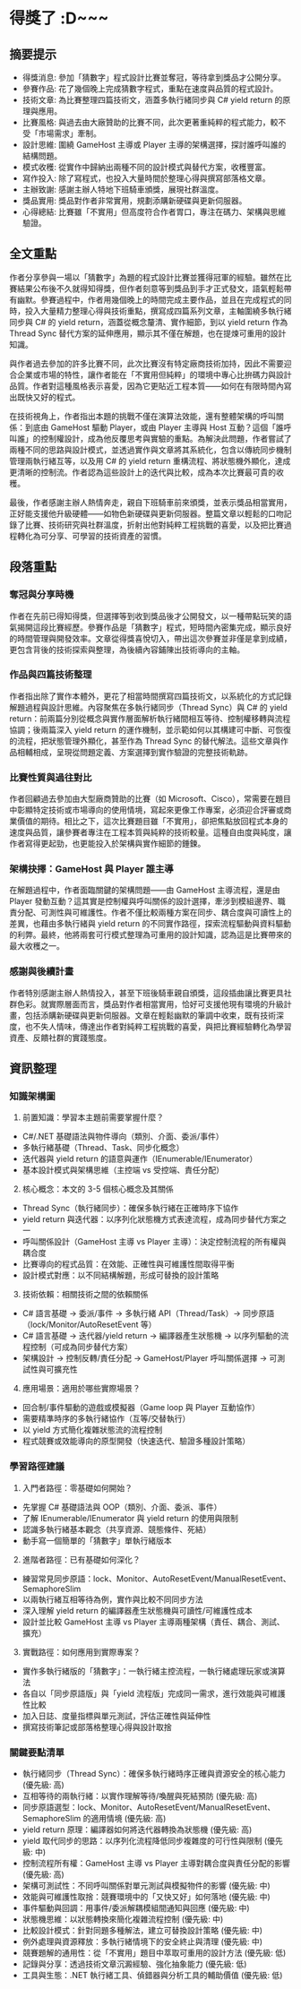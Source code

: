 # 得獎了 :D~~~

## 摘要提示
- 得獎消息: 參加「猜數字」程式設計比賽並奪冠，等待拿到獎品才公開分享。
- 參賽作品: 花了幾個晚上完成猜數字程式，重點在速度與品質的程式設計。
- 技術文章: 為比賽整理四篇技術文，涵蓋多執行緒同步與 C# yield return 的原理與應用。
- 比賽風格: 與過去由大廠贊助的比賽不同，此次更著重純粹的程式能力，較不受「市場需求」牽制。
- 設計思維: 圍繞 GameHost 主導或 Player 主導的架構選擇，探討誰呼叫誰的結構問題。
- 模式收穫: 從實作中歸納出兩種不同的設計模式與替代方案，收穫豐富。
- 寫作投入: 除了寫程式，也投入大量時間於整理心得與撰寫部落格文章。
- 主辦致謝: 感謝主辦人特地下班騎車頒獎，展現社群溫度。
- 獎品實用: 獎品對作者非常實用，規劃添購新硬碟與更新伺服器。
- 心得總結: 比賽雖「不實用」但高度符合作者胃口，專注在碼力、架構與思維驗證。

## 全文重點
作者分享參與一場以「猜數字」為題的程式設計比賽並獲得冠軍的經驗。雖然在比賽結果公布後不久就得知得獎，但作者刻意等到獎品到手才正式發文，語氣輕鬆帶有幽默。參賽過程中，作者用幾個晚上的時間完成主要作品，並且在完成程式的同時，投入大量精力整理心得與技術重點，撰寫成四篇系列文章，主軸圍繞多執行緒同步與 C# 的 yield return，涵蓋從概念釐清、實作細節，到以 yield return 作為 Thread Sync 替代方案的延伸應用，顯示其不僅在解題，也在提煉可重用的設計知識。

與作者過去參加的許多比賽不同，此次比賽沒有特定廠商技術加持，因此不需要迎合企業或市場的特性，讓作者能在「不實用但純粹」的環境中專心比拚碼力與設計品質。作者對這種風格表示喜愛，因為它更貼近工程本質——如何在有限時間內寫出既快又好的程式。

在技術視角上，作者指出本題的挑戰不僅在演算法效能，還有整體架構的呼叫關係：到底由 GameHost 驅動 Player，或由 Player 主導與 Host 互動？這個「誰呼叫誰」的控制權設計，成為他反覆思考與實驗的重點。為解決此問題，作者嘗試了兩種不同的思路與設計模式，並透過實作與文章將其系統化，包含以傳統同步機制管理兩執行緒互等，以及用 C# 的 yield return 重構流程、將狀態機外顯化，達成更清晰的控制流。作者認為這些設計上的迭代與比較，成為本次比賽最可貴的收穫。

最後，作者感謝主辦人熱情奔走，親自下班騎車前來頒獎，並表示獎品相當實用，正好能支援他升級硬體——如物色新硬碟與更新伺服器。整篇文章以輕鬆的口吻記錄了比賽、技術研究與社群溫度，折射出他對純粹工程挑戰的喜愛，以及把比賽過程轉化為可分享、可學習的技術資產的習慣。

## 段落重點
### 奪冠與分享時機
作者在先前已得知得獎，但選擇等到收到獎品後才公開發文，以一種帶點玩笑的語氣揭開這段比賽經歷。參賽作品是「猜數字」程式，短時間內密集完成，顯示良好的時間管理與開發效率。文章從得獎喜悅切入，帶出這次參賽並非僅是拿到成績，更包含背後的技術探索與整理，為後續內容鋪陳出技術導向的主軸。

### 作品與四篇技術整理
作者指出除了實作本體外，更花了相當時間撰寫四篇技術文，以系統化的方式記錄解題過程與設計思維。內容聚焦在多執行緒同步（Thread Sync）與 C# 的 yield return：前兩篇分別從概念與實作層面解析執行緒間相互等待、控制權移轉與流程協調；後兩篇深入 yield return 的運作機制，並示範如何以其構建可中斷、可恢復的流程，把狀態管理外顯化，甚至作為 Thread Sync 的替代解法。這些文章與作品相輔相成，呈現從問題定義、方案選擇到實作驗證的完整技術軌跡。

### 比賽性質與過往對比
作者回顧過去參加由大型廠商贊助的比賽（如 Microsoft、Cisco），常需要在題目中彰顯特定技術或市場導向的使用情境，寫起來更像工作專案，必須迎合評審或商業價值的期待。相比之下，這次比賽題目雖「不實用」，卻把焦點放回程式本身的速度與品質，讓參賽者專注在工程本質與純粹的技術較量。這種自由度與純度，讓作者寫得更起勁，也更能投入於架構與實作細節的錘鍊。

### 架構抉擇：GameHost 與 Player 誰主導
在解題過程中，作者面臨關鍵的架構問題——由 GameHost 主導流程，還是由 Player 發動互動？這其實是控制權與呼叫關係的設計選擇，牽涉到模組邊界、職責分配、可測性與可維護性。作者不僅比較兩種方案在同步、耦合度與可讀性上的差異，也藉由多執行緒與 yield return 的不同實作路徑，探索流程驅動與資料驅動的利弊。最終，他將兩套可行模式整理為可重用的設計知識，認為這是比賽帶來的最大收穫之一。

### 感謝與後續計畫
作者特別感謝主辦人熱情投入，甚至下班後騎車親自頒獎，這段插曲讓比賽更具社群色彩。就實際層面而言，獎品對作者相當實用，恰好可支援他現有環境的升級計畫，包括添購新硬碟與更新伺服器。文章在輕鬆幽默的筆調中收束，既有技術深度，也不失人情味，傳達出作者對純粹工程挑戰的喜愛，與把比賽經驗轉化為學習資產、反饋社群的實踐態度。

## 資訊整理

### 知識架構圖
1. 前置知識：學習本主題前需要掌握什麼？
- C#/.NET 基礎語法與物件導向（類別、介面、委派/事件）
- 多執行緒基礎（Thread、Task、同步化概念）
- 迭代器與 yield return 的語意與運作（IEnumerable/IEnumerator）
- 基本設計模式與架構思維（主控端 vs 受控端、責任分配）

2. 核心概念：本文的 3-5 個核心概念及其關係
- Thread Sync（執行緒同步）：確保多執行緒在正確時序下協作
- yield return 與迭代器：以序列化狀態機方式表達流程，成為同步替代方案之一
- 呼叫關係設計（GameHost 主導 vs Player 主導）：決定控制流程的所有權與耦合度
- 比賽導向的程式品質：在效能、正確性與可維護性間取得平衡
- 設計模式對應：以不同結構解題，形成可替換的設計策略

3. 技術依賴：相關技術之間的依賴關係
- C# 語言基礎 -> 委派/事件 -> 多執行緒 API（Thread/Task）-> 同步原語（lock/Monitor/AutoResetEvent 等）
- C# 語言基礎 -> 迭代器/yield return -> 編譯器產生狀態機 -> 以序列驅動的流程控制（可成為同步替代方案）
- 架構設計 -> 控制反轉/責任分配 -> GameHost/Player 呼叫關係選擇 -> 可測試性與可擴充性

4. 應用場景：適用於哪些實際場景？
- 回合制/事件驅動的遊戲或模擬器（Game loop 與 Player 互動協作）
- 需要精準時序的多執行緒協作（互等/交替執行）
- 以 yield 方式簡化複雜狀態流的流程控制
- 程式競賽或效能導向的原型開發（快速迭代、驗證多種設計策略）

### 學習路徑建議
1. 入門者路徑：零基礎如何開始？
- 先掌握 C# 基礎語法與 OOP（類別、介面、委派、事件）
- 了解 IEnumerable/IEnumerator 與 yield return 的使用與限制
- 認識多執行緒基本觀念（共享資源、競態條件、死結）
- 動手寫一個簡單的「猜數字」單執行緒版本

2. 進階者路徑：已有基礎如何深化？
- 練習常見同步原語：lock、Monitor、AutoResetEvent/ManualResetEvent、SemaphoreSlim
- 以兩執行緒互相等待為例，實作與比較不同同步方法
- 深入理解 yield return 的編譯器產生狀態機與可讀性/可維護性成本
- 設計並比較 GameHost 主導 vs Player 主導兩種架構（責任、耦合、測試、擴充）

3. 實戰路徑：如何應用到實際專案？
- 實作多執行緒版的「猜數字」：一執行緒主控流程，一執行緒處理玩家或演算法
- 各自以「同步原語版」與「yield 流程版」完成同一需求，進行效能與可維護性比較
- 加入日誌、度量指標與單元測試，評估正確性與延伸性
- 撰寫技術筆記或部落格整理心得與設計取捨

### 關鍵要點清單
- 執行緒同步（Thread Sync）：確保多執行緒時序正確與資源安全的核心能力 (優先級: 高)
- 互相等待的兩執行緒：以實作理解等待/喚醒與死結預防 (優先級: 高)
- 同步原語選型：lock、Monitor、AutoResetEvent/ManualResetEvent、SemaphoreSlim 的適用情境 (優先級: 高)
- yield return 原理：編譯器如何將迭代器轉換為狀態機 (優先級: 高)
- yield 取代同步的思路：以序列化流程降低同步複雜度的可行性與限制 (優先級: 中)
- 控制流程所有權：GameHost 主導 vs Player 主導對耦合度與責任分配的影響 (優先級: 高)
- 架構可測試性：不同呼叫關係對單元測試與模擬物件的影響 (優先級: 中)
- 效能與可維護性取捨：競賽環境中的「又快又好」如何落地 (優先級: 中)
- 事件驅動與回調：用事件/委派解耦模組間通知與回應 (優先級: 中)
- 狀態機思維：以狀態轉換來簡化複雜流程控制 (優先級: 中)
- 比較設計模式：針對同題多種解法，建立可替換設計策略 (優先級: 中)
- 例外處理與資源釋放：多執行緒情境下的安全終止與清理 (優先級: 中)
- 競賽題解的通用性：從「不實用」題目中萃取可重用的設計方法 (優先級: 低)
- 記錄與分享：透過技術文章沉澱經驗、強化抽象能力 (優先級: 低)
- 工具與生態：.NET 執行緒工具、偵錯器與分析工具的輔助價值 (優先級: 低)